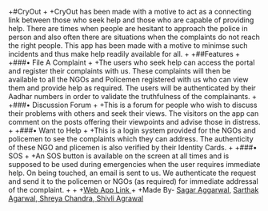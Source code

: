 +#CryOut
 +
 +CryOut has been made with a motive to act as a connecting link between those who seek help and those who are capable of providing help. There are times when people are hesitant to approach the police in person and also often there are situations when the complaints do not reach the right people. This app has been made with a motive to minimse such incidents and thus make help readily available for all.
 +
 +##Features
 +
 +###•	File A Complaint
 +
 +The users who seek help can access the portal and register their complaints with us. These complaints will then be available to all the NGOs and Policemen registered with us who can view them and provide help as required. The users will be authenticated by their Aadhar numbers in order to validate the truthfulness of the complainants.
 +
 +###•	Discussion Forum
 +
 +This is a forum for people who wish to discuss their problems with others and seek their views. The visitors on the app can comment on the posts offering their viewpoints and advise those in distress.
 +
 +###•	Want to Help
 +
 +This is a login system provided for the NGOs and policemen to see the complaints which they can address. The authenticity of these NGO and plicemen is also verified by their Identity Cards.
 +
 +###•	SOS
 +
 +An SOS button is available on the screen at all times and is supposed to be used during emergencies when the user requires immediate help. On being touched, an email is sent to us. We authenticate the request and send it to the policemen or NGOs (as required) for immediate addressal of the complaint.
 +
 +
 +[Web App Link ](https://github.com/shr7/CryOut)
 +
 +Made By- [Sagar Aggarwal](https://github.com/sgaggarwal2009), [Sarthak Agarwal](https://github.com/sarthakagarwal18),[ Shreya Chandra](https://github.com/shr7),[ Shivli Agrawal](https://github.com/shivli97)
